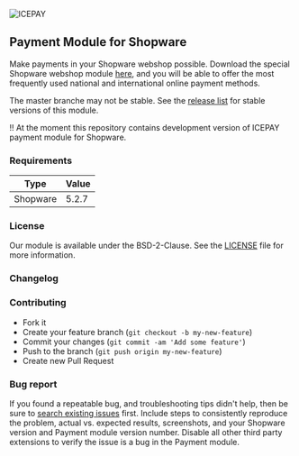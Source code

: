 ![ICEPAY](https://camo.githubusercontent.com/49043ebb42bd9b98941d6013761d4aadcd33f14f/68747470733a2f2f6963657061792e636f6d2f6e6c2f77702d636f6e74656e742f7468656d65732f6963657061792f696d616765732f6865616465722f6c6f676f2e737667)

## Payment Module for Shopware

Make payments in your Shopware webshop possible. Download the special Shopware webshop module [here](https://github.com/icepay/Shopware/releases), and you will be able to offer the most frequently used national and international online payment methods.

The master branche may not be stable. See the [release list](https://github.com/icepay/Shopware/releases) for stable versions of this module.

!! At the moment this repository contains development version of ICEPAY payment module for Shopware. 

### Requirements

Type       | Value
---------- | ------------------
Shopware | 5.2.7

### License

Our module is available under the BSD-2-Clause. See the [LICENSE](https://github.com/icepay/Shopware/blob/master/LICENSE.md) file for more information.

### Changelog


### Contributing

* Fork it
* Create your feature branch (`git checkout -b my-new-feature`)
* Commit your changes (`git commit -am 'Add some feature'`)
* Push to the branch (`git push origin my-new-feature`)
* Create new Pull Request

### Bug report

If you found a repeatable bug, and troubleshooting tips didn't help, then be sure to [search existing issues](https://github.com/icepay/Shopware/issues) first. Include steps to consistently reproduce the problem, actual vs. expected results, screenshots, and your Shopware version and Payment module version number. Disable all other third party extensions to verify the issue is a bug in the Payment module.
